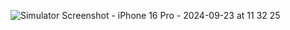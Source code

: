 ![Simulator Screenshot - iPhone 16 Pro - 2024-09-23 at 11 32 25](https://github.com/user-attachments/assets/41f1a175-678b-4d41-8f47-ca2aba65d371)
